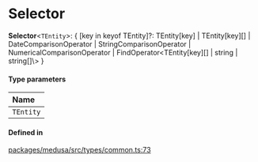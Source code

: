 # Selector

 **Selector**<`TEntity`\>: { [key in keyof TEntity]?: TEntity[key] \| TEntity[key][] \| DateComparisonOperator \| StringComparisonOperator \| NumericalComparisonOperator \| FindOperator<TEntity[key][] \| string \| string[]\\> }

#### Type parameters

| Name |
| :------ |
| `TEntity` | `object` |

#### Defined in

[packages/medusa/src/types/common.ts:73](https://github.com/medusajs/medusa/blob/3d9f5ae63/packages/medusa/src/types/common.ts#L73)
